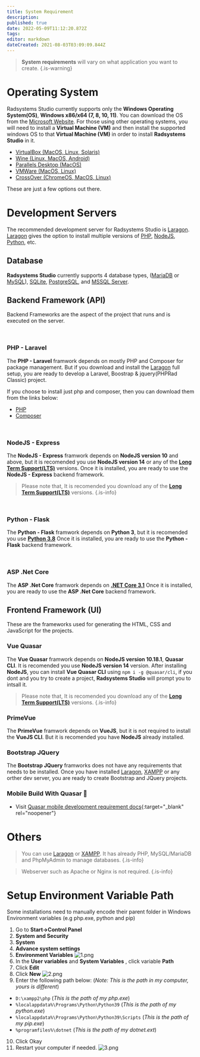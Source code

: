 ```yaml
---
title: System Requirement
description: 
published: true
date: 2022-05-09T11:12:20.872Z
tags: 
editor: markdown
dateCreated: 2021-08-03T03:09:09.844Z
---
```



> **System requirements** will vary on what application you want to create.
{.is-warning}

# Operating System
Radsystems Studio currently supports only the **Windows Operating System(OS)**, **Windows x86/x64 (7, 8, 10, 11)**. You can download the OS from the [Microsoft Website](https://www.microsoft.com/en-us/software-download/). For those using other operating systems, you will need to install a **Virtual Machine (VM)** and then install the supported windows OS to that **Virtual Machine (VM)** in order to install **Radsystems Studio** in it.
- [VirtualBox (MacOS, Linux, Solaris)](https://www.virtualbox.org/wiki/Downloads) 
- [Wine (Linux, MacOS, Android)](https://wiki.winehq.org/Download)
- [Parallels Desktop (MacOS)](https://www.parallels.com/)
- [VMWare (MacOS, Linux)](https://www.vmware.com/products/fusion.html)
- [CrossOver (ChromeOS, MacOS, Linux)](https://www.codeweavers.com/crossover/)

These are just a few options out there.
# Development Servers
The recommended development server for Radsystems Studio is [Laragon](https://laragon.org/download/). [Laragon](https://laragon.org/download/) gives the option to install multiple versions of [PHP](https://www.php.net/), [NodeJS](https://nodejs.org/en/), [Python](https://www.python.org/downloads/), etc.

## Database
**Radsystems Studio** currently supports 4 database types, ([MariaDB](https://mariadb.org/download/) or [MySQL](https://dev.mysql.com/downloads/installer/)), [SQLite](https://www.sqlite.org/download.html), [PostgreSQL](https://www.postgresql.org/download/), and [MSSQL Server](https://www.microsoft.com/en-us/sql-server/sql-server-downloads).

## Backend Framework (API)
Backend Frameworks are the aspect of the project that runs and is executed on the server.

<br />

### PHP - Laravel
The **PHP -  Laravel** framwork depends on mostly PHP and Composer for package management. But if you download and install the [Laragon](https://laragon.org/download/) full setup, you are ready to develop a Laravel, Boostrap & jquery(PHPRad Classic) project.

If you choose to install just php and composer, then you can download them from the links below:
- [PHP](https://www.php.net/downloads.php)
- [Composer](https://getcomposer.org/download/)

<br />

### NodeJS - Express
The **NodeJS - Express** framwork depends on **NodeJS version 10** and above, but it is recomended you use **NodeJS version 14** or any of the **[Long Term Support(LTS)](https://nodejs.org/en/)** versions. Once it is installed, you are ready to use the **NodeJS - Express** backend framework.
> Please note that, It is recomended you download any of the **[Long Term Support(LTS)](https://nodejs.org/en/)** versions.
{.is-info}

<br />

### Python - Flask
The **Python - Flask** framwork depends on **Python 3**, but it is recomended you use **[Python 3.8](https://www.python.org/downloads/release/python-3810/)** Once it is installed, you are ready to use the **Python - Flask** backend framework.

<br />

### ASP .Net Core
The **ASP .Net Core** framwork depends on **[.NET Core 3.1](https://dotnet.microsoft.com/en-us/download/dotnet/3.1)** Once it is installed, you are ready to use the **ASP .Net Core** backend framework.

## Frontend Framework (UI)
These are the frameworks used for generating the HTML, CSS and JavaScript for the projects.

### Vue Quasar
The **Vue Quasar** framwork depends on **NodeJS version 10.18.1**, **Quasar CLI**. It is recomended you use **NodeJS version 14** version. After installing **NodeJS**, you can install **Vue Quasar CLI** using `npm i -g @quasar/cli`, if you dont and you try to create a project, **Radsystems Studio** will prompt you to intsall it.

> Please note that, It is recomended you download any of the **[Long Term Support(LTS)](https://nodejs.org/en/)** versions.
{.is-info}

### PrimeVue
The **PrimeVue** framwork depends on **VueJS**, but it is not required to install the **VueJS CLI**. But it is recomended you have **NodeJS** already installed.

### Bootstrap JQuery
The **Bootstrap JQuery** framworks does not have any requirements that needs to be installed. Once you have installed [Laragon](https://laragon.org/download/), [XAMPP](https://www.apachefriends.org/download.html) or any orther dev server, you are ready to create Bootstrap and JQuery projects.

### Mobile Build With Quasar 📱
- Visit [Quasar mobile development requirement docs](https://quasar.dev/quasar-cli/developing-cordova-apps/preparation#-add-cordova-quasar-mode){:target="_blank" rel="noopener"}

# Others
> You can use <a href="https://laragon.org/download/">Laragon</a>  or <a href="https://www.apachefriends.org/download.html">XAMPP</a>. It has already PHP, MySQL/MariaDB and PhpMyAdmin to manage databases.
{.is-info}

> Webserver such as Apache or Nginx is not required.
{.is-info}

# Setup Environment Variable Path
Some installations need to manually encode their parent folder in Windows Environment variables (e.g php.exe, python and pip)
1. Go to **Start->Control Panel**
2. **System and Security**
3. **System**
4. **Advance system settings**
5. **Environment Variables**
![1.png](/requirements/1.png)
6. In the **User variables** and **System Variables** , click variable **Path**
7. Click **Edit**
8. Click **New**
![2.png](/requirements/2.png)
9. Enter the following path below: (*Note: This is the path in my computer, yours is different*)
- `D:\xampp2\php` (*This is the path of my php.exe*)
- `%localappdata%\Programs\Python\Python39` (*This is the path of my python.exe*)
- `%localappdata%\Programs\Python\Python39\Scripts` (*This is the path of my pip.exe*)
- `%programfiles%\dotnet` (*This is the path of my dotnet.ext*)
10. Click Okay
11. Restart your computer if needed.
![3.png](/requirements/3.png)
